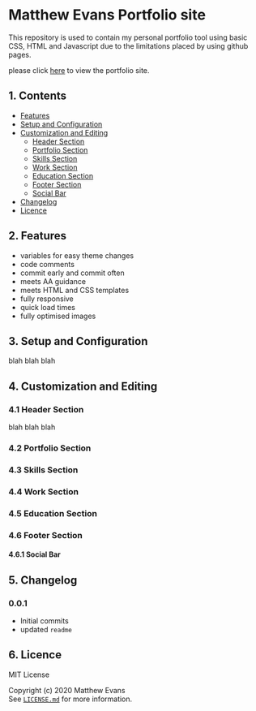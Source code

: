 # Matthew Evans Portfolio site
This repository is used to contain my personal portfolio tool using basic CSS, HTML and Javascript due to the limitations placed by using github pages.

please click [here](https://mattie.io/) to view the portfolio site.


## 1. Contents 
* [Features](#2-features)
* [Setup and Configuration](#3-setup-and-configuration)
* [Customization and Editing](#4-customization-and-editing)
  * [Header Section](#41-header-section)
  * [Portfolio Section](#42-portfolio-section)
  * [Skills Section](#43-skills-section)
  * [Work Section](#44-work-section)
  * [Education Section](#45-education-section)
  * [Footer Section](#46-footer-section)
  * [Social Bar](#461-social-bar)
* [Changelog](#5-changelog)
* [Licence](#6-licence)

## 2. Features
* variables for easy theme changes 
* code comments 
* commit early and commit often
* meets AA guidance
* meets HTML and CSS templates
* fully responsive
* quick load times
* fully optimised images

## 3. Setup and Configuration
blah blah blah


## 4. Customization and Editing 
### 4.1 Header Section
blah blah blah
### 4.2 Portfolio Section
### 4.3 Skills Section
### 4.4 Work Section
### 4.5 Education Section
### 4.6 Footer Section
#### 4.6.1 Social Bar


## 5. Changelog
### 0.0.1 
* Initial commits
* updated ```readme```

## 6. Licence
MIT License

Copyright (c) 2020 Matthew Evans  
See [```LICENSE.md```](LICENSE) for more information.



